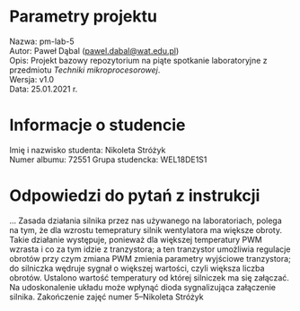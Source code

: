 # Parametry projektu

Nazwa: pm-lab-5  
Autor: Paweł Dąbal (pawel.dabal@wat.edu.pl)  
Opis: Projekt bazowy repozytorium na piąte spotkanie laboratoryjne z przedmiotu _Techniki mikroprocesorowej_.  
Wersja: v1.0  
Data: 25.01.2021 r.

# Informacje o studencie

Imię i nazwisko studenta: Nikoleta Stróżyk  
Numer albumu: 72551 
Grupa studencka: WEL18DE1S1

# Odpowiedzi do pytań z instrukcji
...
Zasada działania silnika przez nas używanego na laboratoriach, polega na tym, że dla wzrostu temepratury silnik wentylatora ma większe obroty. Takie działanie występuje, ponieważ dla większej temperatury PWM wzrasta i co za tym idzie z tranzystora; a ten  tranzystor umożliwia regulacje obrotów przy czym zmiana PWM zmienia parametry wyjściowe tranzystora; do silniczka wędruje sygnał o większej wartości, czyli większa liczba obrotów.
Ustalono wartość temperatury od której silniczek ma się załączać. Na udoskonalenie układu może wpłynąć dioda sygnalizująca załączenie silnika.
Zakończenie zajęć numer 5–Nikoleta Stróżyk